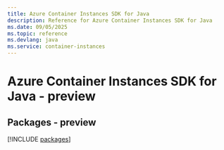 ```yaml
---
title: Azure Container Instances SDK for Java
description: Reference for Azure Container Instances SDK for Java
ms.date: 09/05/2025
ms.topic: reference
ms.devlang: java
ms.service: container-instances
---
```

# Azure Container Instances SDK for Java - preview
## Packages - preview
[!INCLUDE [packages](container-instances-index.md)]